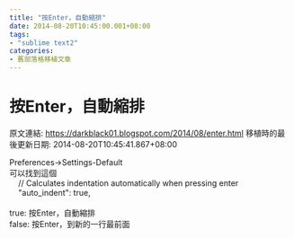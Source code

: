 ```yaml
---
title: "按Enter，自動縮排"
date: 2014-08-20T10:45:00.001+08:00
tags: 
- "sublime text2"
categories:
- 舊部落格移植文章
---
```


# 按Enter，自動縮排

原文連結: https://darkblack01.blogspot.com/2014/08/enter.html
移植時的最後更新日期: 2014-08-20T10:45:41.867+08:00

Preferences-&gt;Settings-Default<br />可以找到這個<br />&nbsp; &nbsp; // Calculates indentation automatically when pressing enter<br />&nbsp; &nbsp; "auto_indent": true,<br /><br />true:&nbsp;按Enter，自動縮排<br />false:&nbsp;按Enter，到新的一行最前面
